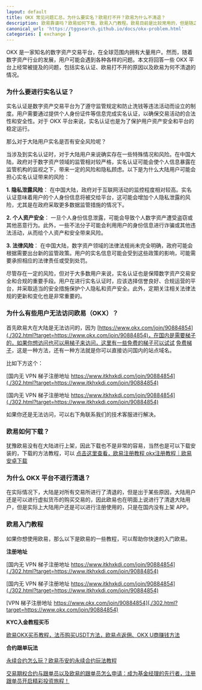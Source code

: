 ```yaml
---
layout: default
title: OKX 常见问题汇总，为什么要实名？欧易打不开？欧易为什么不清退？
description: 欧易靠谱吗？欧易如何下载，欧易入门教程。欧易目前是比较常用的，但是随之而来也有很多问题，那么这里最常见的问题有哪些呢？我这里一一给大家回答，并且针对性的告诉大家一些解决办法。
canonical_url: 'https://tggsearch.github.io/docs/okx-problem.html'
categories: [ exchange ]
---
```


OKX 是一家知名的数字资产交易平台，在全球范围内拥有大量用户。然而，随着数字资产行业的发展，用户可能会遇到各种各样的问题。本文将回答一些 OKX 平台上经常被提及的问题，包括实名认证、欧易打不开的原因以及欧易为何不清退的情况。

### 为什么要进行实名认证？
实名认证是数字资产交易平台为了遵守监管规定和防止洗钱等违法活动而设立的制度。用户需要通过提供个人身份证件等信息完成实名认证，以确保交易活动的合法性和安全性。对于 OKX 平台来说，实名认证也是为了保护用户资产安全和平台的稳定运行。

那么对于大陆用户实名是否有安全风险呢？

当涉及到实名认证时，对于大陆用户来说确实存在一些特殊情况和风险。在中国大陆，政府对于数字资产领域的监管相对较严格，实名认证可能会使个人信息暴露在监管机构的监视之下，带来一定的风险和隐私顾虑。以下是为什么大陆用户可能会担心实名认证带来的风险：

**1. 隐私泄露风险**： 在中国大陆，政府对于互联网活动的监控程度相对较高。实名认证意味着用户的个人身份信息将被交给平台，这可能会增加个人隐私泄露的风险，尤其是在政府采取更多数据监管措施的情况下。

**2. 个人资产安全**： 一旦个人身份信息泄露，可能会导致个人数字资产遭受盗窃或其他恶意行为。此外，一些不法分子可能会利用用户的身份信息进行诈骗或其他违法活动，从而给个人资产和安全带来风险。

**3. 法律风险**： 在中国大陆，数字资产领域的法律法规尚未完全明确，政府可能会根据需要出台新的监管政策。用户的实名信息可能会受到这些政策的影响，可能需要承担相应的法律责任或受到处罚。

尽管存在一定的风险，但对于大多数用户来说，实名认证也是保障数字资产交易安全和合规的重要手段。用户在进行实名认证时，应该选择信誉良好、合规运营的平台，并采取适当的安全措施保护个人隐私和资产安全。此外，定期关注相关法律法规的更新和变化也是非常重要的。

### 为什么有些用户无法访问欧易（OKX）？
首先欧易大在大陆是无法访问的，因为 [https://www.okx.com/join/90884854](./302.html?target=https://www.okx.com/join/90884854)，在国内是需要梯子的，如果你想访问也可以用梯子来访问，这里有一些免费的梯子可以试试 [免费梯子](./vpn-kl.html)，这是一种方法，还有一种方法就是你可以直接访问国内的站点域名。

比如下方这个：


[国内无 VPN 梯子注册地址 https://www.itkhxkdi.com/join/90884854](./302.html?target=https://www.itkhxkdi.com/join/90884854)

[国内无 VPN 梯子注册地址 https://www.itkhxkdi.com/join/90884854](./302.html?target=https://www.itkhxkdi.com/join/90884854)


如果你还是无法访问，可以右下角联系我们的技术客服进行解决。

### 欧易如何下载？
犹豫欧易没有在大陆进行上架，因此下载也不是非常的容易，当然也是可以下载安装的，下载的方法教程，可以 [点击这里查看，欧易注册教程 okx注册教程｜欧易安卓下载](./okx-install.html)

### 为什么 OKX 平台不进行清退？
在实际情况下，大陆是对所有交易所进行了清退的，但是出于某些原因，大陆用户还是可以进行虚拟货币的购买交易的，因此欧易也在明面上说进行了清退大陆用户，但是实际上大陆用户还是可以进行注册使用的，只是在国内没有上架 APP。

### 欧易入门教程
如果你想使用欧易，那么以下是欧易的一些教程，可以帮助你快速的入门欧易。

**注册地址**


[国内无 VPN 梯子注册地址 https://www.itkhxkdi.com/join/90884854](./302.html?target=https://www.itkhxkdi.com/join/90884854)

[国内无 VPN 梯子注册地址 https://www.itkhxkdi.com/join/90884854](./302.html?target=https://www.itkhxkdi.com/join/90884854)


[VPN 梯子注册地址 https://www.okx.com/join/90884854](./302.html?target=https://www.okx.com/join/90884854)

**KYC入金教程买币**

[欧易OKX买币教程，法币购买USDT方法，欧易点返佣、OKX U商赚钱方法](./okx-buy-coins.html)

**合约跟单玩法**

[永续合约怎么玩？欧易币安的永续合约玩法教程](./coins-yx-play.html)

[交易期权合约与跟单员以及欧易的跟单员怎么申请：成为基金经理的先行者，注册跟单员开启精彩投资旅程！](./ok-gd.html)